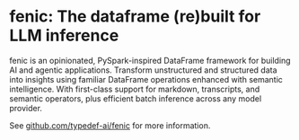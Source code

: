 # fenic: The dataframe (re)built for LLM inference

fenic is an opinionated, PySpark-inspired DataFrame framework for building AI and agentic applications. Transform unstructured and structured data into insights using familiar DataFrame operations enhanced with semantic intelligence. With first-class support for markdown, transcripts, and semantic operators, plus efficient batch inference across any model provider.

See [github.com/typedef-ai/fenic](https://www.github.com/typedef-ai/fenic) for more information.
